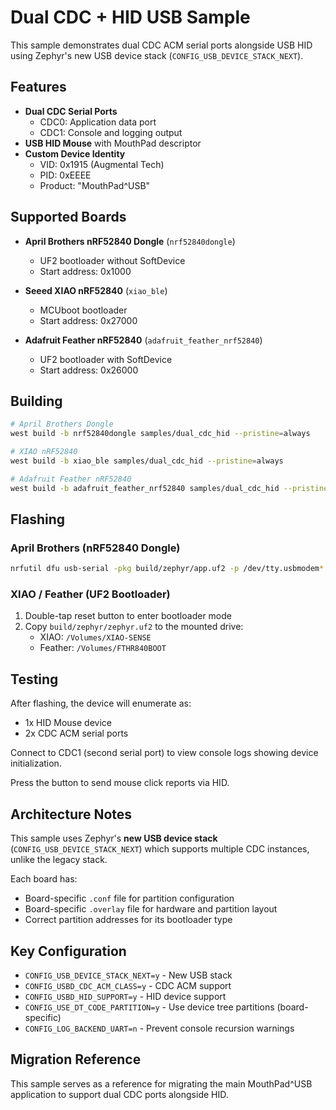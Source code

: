 # Dual CDC + HID USB Sample

This sample demonstrates dual CDC ACM serial ports alongside USB HID using Zephyr's new USB device stack (`CONFIG_USB_DEVICE_STACK_NEXT`).

## Features

- **Dual CDC Serial Ports**
  - CDC0: Application data port
  - CDC1: Console and logging output
- **USB HID Mouse** with MouthPad descriptor
- **Custom Device Identity**
  - VID: 0x1915 (Augmental Tech)
  - PID: 0xEEEE
  - Product: "MouthPad^USB"

## Supported Boards

- **April Brothers nRF52840 Dongle** (`nrf52840dongle`)
  - UF2 bootloader without SoftDevice
  - Start address: 0x1000

- **Seeed XIAO nRF52840** (`xiao_ble`)
  - MCUboot bootloader
  - Start address: 0x27000

- **Adafruit Feather nRF52840** (`adafruit_feather_nrf52840`)
  - UF2 bootloader with SoftDevice
  - Start address: 0x26000

## Building

```bash
# April Brothers Dongle
west build -b nrf52840dongle samples/dual_cdc_hid --pristine=always

# XIAO nRF52840
west build -b xiao_ble samples/dual_cdc_hid --pristine=always

# Adafruit Feather nRF52840
west build -b adafruit_feather_nrf52840 samples/dual_cdc_hid --pristine=always
```

## Flashing

### April Brothers (nRF52840 Dongle)
```bash
nrfutil dfu usb-serial -pkg build/zephyr/app.uf2 -p /dev/tty.usbmodem*
```

### XIAO / Feather (UF2 Bootloader)
1. Double-tap reset button to enter bootloader mode
2. Copy `build/zephyr/zephyr.uf2` to the mounted drive:
   - XIAO: `/Volumes/XIAO-SENSE`
   - Feather: `/Volumes/FTHR840BOOT`

## Testing

After flashing, the device will enumerate as:
- 1x HID Mouse device
- 2x CDC ACM serial ports

Connect to CDC1 (second serial port) to view console logs showing device initialization.

Press the button to send mouse click reports via HID.

## Architecture Notes

This sample uses Zephyr's **new USB device stack** (`CONFIG_USB_DEVICE_STACK_NEXT`) which supports multiple CDC instances, unlike the legacy stack.

Each board has:
- Board-specific `.conf` file for partition configuration
- Board-specific `.overlay` file for hardware and partition layout
- Correct partition addresses for its bootloader type

## Key Configuration

- `CONFIG_USB_DEVICE_STACK_NEXT=y` - New USB stack
- `CONFIG_USBD_CDC_ACM_CLASS=y` - CDC ACM support
- `CONFIG_USBD_HID_SUPPORT=y` - HID device support
- `CONFIG_USE_DT_CODE_PARTITION=y` - Use device tree partitions (board-specific)
- `CONFIG_LOG_BACKEND_UART=n` - Prevent console recursion warnings

## Migration Reference

This sample serves as a reference for migrating the main MouthPad^USB application to support dual CDC ports alongside HID.

